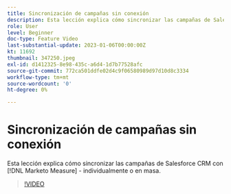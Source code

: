 ```yaml
---
title: Sincronización de campañas sin conexión
description: Esta lección explica cómo sincronizar las campañas de Salesforce CRM con [!DNL Marketo Measure] - individualmente o en masa.
role: User
level: Beginner
doc-type: Feature Video
last-substantial-update: 2023-01-06T00:00:00Z
kt: 11692
thumbnail: 347250.jpeg
exl-id: d1412325-8e98-435c-a6d4-1d7b77528afc
source-git-commit: 772ca501ddfe02d4c9f06580989d97d10d8c3334
workflow-type: tm+mt
source-wordcount: '0'
ht-degree: 0%

---
```


# Sincronización de campañas sin conexión

Esta lección explica cómo sincronizar las campañas de Salesforce CRM con [!DNL Marketo Measure] - individualmente o en masa.

>[!VIDEO](https://video.tv.adobe.com/v/347250/?quality=12&learn=on)
